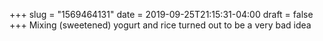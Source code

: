 +++
slug = "1569464131"
date = 2019-09-25T21:15:31-04:00
draft = false
+++
Mixing (sweetened) yogurt and rice turned out to be a very bad idea